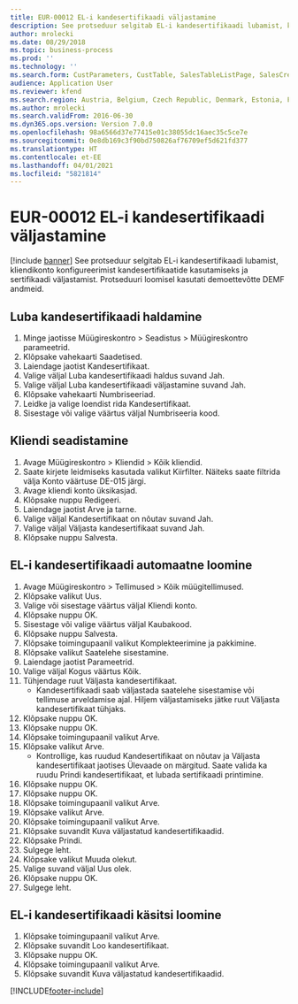 ```yaml
---
title: EUR-00012 EL-i kandesertifikaadi väljastamine
description: See protseduur selgitab EL-i kandesertifikaadi lubamist, kliendikonto konfigureerimist kandesertifikaatide kasutamiseks ja sertifikaadi väljastamist.
author: mrolecki
ms.date: 08/29/2018
ms.topic: business-process
ms.prod: ''
ms.technology: ''
ms.search.form: CustParameters, CustTable, SalesTableListPage, SalesCreateOrder, SalesTable, SalesEditLines,  CustInvoiceJournal, CustEntryCertificateJour_W, SrsReportViewerForm
audience: Application User
ms.reviewer: kfend
ms.search.region: Austria, Belgium, Czech Republic, Denmark, Estonia, Finland, France, Germany, Hungary, Ireland, Italy, Latvia, Lithuania, Netherlands, Poland, Spain, Sweden, United Kingdom
ms.author: mrolecki
ms.search.validFrom: 2016-06-30
ms.dyn365.ops.version: Version 7.0.0
ms.openlocfilehash: 98a6566d37e77415e01c38055dc16aec35c5ce7e
ms.sourcegitcommit: 0e8db169c3f90bd750826af76709ef5d621fd377
ms.translationtype: HT
ms.contentlocale: et-EE
ms.lasthandoff: 04/01/2021
ms.locfileid: "5821814"
---
```

# <a name="eur-00012-issue-an-eu-entry-certificate"></a>EUR-00012 EL-i kandesertifikaadi väljastamine

[!include [banner](../../includes/banner.md)]
See protseduur selgitab EL-i kandesertifikaadi lubamist, kliendikonto konfigureerimist kandesertifikaatide kasutamiseks ja sertifikaadi väljastamist. Protseduuri loomisel kasutati demoettevõtte DEMF andmeid.


## <a name="enable-entry-certificate-management"></a>Luba kandesertifikaadi haldamine
1. Minge jaotisse Müügireskontro > Seadistus > Müügireskontro parameetrid.
2. Klõpsake vahekaarti Saadetised.
3. Laiendage jaotist Kandesertifikaat.
4. Valige väljal Luba kandesertifikaadi haldus suvand Jah.
5. Valige väljal Luba kandesertifikaadi väljastamine suvand Jah.
6. Klõpsake vahekaarti Numbriseeriad.
7. Leidke ja valige loendist rida Kandesertifikaat.
8. Sisestage või valige väärtus väljal Numbriseeria kood.

## <a name="set-up-a-customer"></a>Kliendi seadistamine
1. Avage Müügireskontro > Kliendid > Kõik kliendid.
2. Saate kirjete leidmiseks kasutada valikut Kiirfilter. Näiteks saate filtrida välja Konto väärtuse DE-015 järgi.
3. Avage kliendi konto üksikasjad.
4. Klõpsake nuppu Redigeeri.
5. Laiendage jaotist Arve ja tarne.
6. Valige väljal Kandesertifikaat on nõutav suvand Jah.
7. Valige väljal Väljasta kandesertifikaat suvand Jah.
8. Klõpsake nuppu Salvesta.

## <a name="create-an-eu-entry-certificate-automatically"></a>EL-i kandesertifikaadi automaatne loomine
1. Avage Müügireskontro > Tellimused > Kõik müügitellimused.
2. Klõpsake valikut Uus.
3. Valige või sisestage väärtus väljal Kliendi konto.
4. Klõpsake nuppu OK.
5. Sisestage või valige väärtus väljal Kaubakood.
6. Klõpsake nuppu Salvesta.
7. Klõpsake toimingupaanil valikut Komplekteerimine ja pakkimine.
8. Klõpsake valikut Saatelehe sisestamine.
9. Laiendage jaotist Parameetrid.
10. Valige väljal Kogus väärtus Kõik.
11. Tühjendage ruut Väljasta kandesertifikaat.
    * Kandesertifikaadi saab väljastada saatelehe sisestamise või tellimuse arveldamise ajal. Hiljem väljastamiseks jätke ruut Väljasta kandesertifikaat tühjaks.  
12. Klõpsake nuppu OK.
13. Klõpsake nuppu OK.
14. Klõpsake toimingupaanil valikut Arve.
15. Klõpsake valikut Arve.
    * Kontrollige, kas ruudud Kandesertifikaat on nõutav ja Väljasta kandesertifikaat jaotises Ülevaade on märgitud.  Saate valida ka ruudu Prindi kandesertifikaat, et lubada sertifikaadi printimine.  
16. Klõpsake nuppu OK.
17. Klõpsake nuppu OK.
18. Klõpsake toimingupaanil valikut Arve.
19. Klõpsake valikut Arve.
20. Klõpsake toimingupaanil valikut Arve.
21. Klõpsake suvandit Kuva väljastatud kandesertifikaadid.
22. Klõpsake Prindi.
23. Sulgege leht.
24. Klõpsake valikut Muuda olekut.
25. Valige suvand väljal Uus olek.
26. Klõpsake nuppu OK.
27. Sulgege leht.

## <a name="create-an-eu-entry-certificate-manually"></a>EL-i kandesertifikaadi käsitsi loomine
1. Klõpsake toimingupaanil valikut Arve.
2. Klõpsake suvandit Loo kandesertifikaat.
3. Klõpsake nuppu OK.
4. Klõpsake toimingupaanil valikut Arve.
5. Klõpsake suvandit Kuva väljastatud kandesertifikaadid.



[!INCLUDE[footer-include](../../../includes/footer-banner.md)]